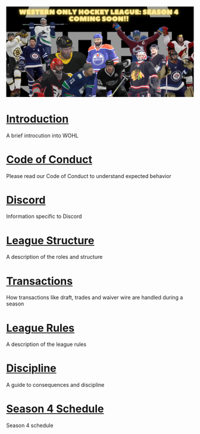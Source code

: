 ![WOHL_LOGO2](WOHL_LOGO2.png)
# [Introduction](intro.md)
A brief introcution into WOHL
# [Code of Conduct](code-of-conduct.md)
Please read our Code of Conduct to understand expected behavior
# [Discord](discord.md)
Information specific to Discord
# [League Structure](structure.md)
A description of the roles and structure
# [Transactions](transactions.md)
How transactions like draft, trades and waiver wire are handled during a season
# [League Rules](rules.md)
A description of the league rules
# [Discipline](discipline.md)
A guide to consequences and discipline
# [Season 4 Schedule](schedule.md)
Season 4 schedule
